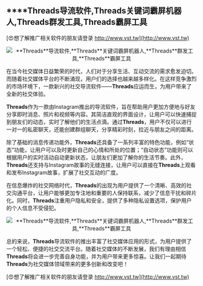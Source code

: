## ****Threads**导流软件,**Threads**关键词霸屏机器人,**Threads**群发工具,**Threads**霸屏工具**

[😍想了解推广相关软件的朋友请登录 http://www.vst.tw](http://www.vst.tw)

 <center><img src="https://vst.tw/MP4/tuiguang/png/5.png" alt="**Threads**导流软件,**Threads**关键词霸屏机器人,**Threads**群发工具,**Threads**霸屏工具"></center>

在当今社交媒体日益繁荣的时代，人们对于分享生活、互动交流的需求愈发迫切。而随着社交媒体平台的不断涌现，用户们的选择也越来越多样化。在这样竞争激烈的市场环境下，一款新兴的社交导流软件——**Threads**应运而生，为用户带来了全新的社交体验。

**Threads**作为一款由Instagram推出的导流软件，旨在帮助用户更加方便地与好友分享即时消息、照片和视频等内容。其简洁直观的界面设计，让用户可以快速捕捉到朋友们的动态，实时了解他们的生活点滴。通过**Threads**，用户不仅可以进行一对一的私密聊天，还能创建群组聊天，分享精彩时刻，拉近与朋友之间的距离。

除了基础的消息传递功能外，**Threads**还具备了一系列丰富的特色功能，例如“状态”功能，让用户可以及时更新自己的心情和所处的位置；“自动状态”功能则可以根据用户的实时活动自动更新状态，让朋友们更加了解你的生活节奏。此外，**Threads**还支持与Instagram故事的无缝连接，让用户可以直接在**Threads**上观看和发布Instagram故事，扩展了社交互动的广度。

在信息爆炸的社交网络时代，**Threads**的出现为用户提供了一个清晰、高效的社交沟通平台，让用户能够更加专注地和重要的人保持联系，减少了信息干扰和碎片化。同时，**Threads**注重用户隐私和安全，提供了多种隐私设置选项，保护用户的个人信息不受侵犯。

 <center><img src="https://vst.tw/MP4/tuiguang/png/0.png" alt="**Threads**导流软件,**Threads**关键词霸屏机器人,**Threads**群发工具,**Threads**霸屏工具"></center>

总的来说，**Threads**导流软件的推出丰富了社交媒体应用的形式，为用户提供了一个轻松、便捷的社交交流平台。随着社交媒体的不断发展，我们有理由相信**Threads**将会进一步完善自身功能，并为用户带来更多惊喜。让我们一起期待**Threads**为社交媒体领域带来的更多创新和改变吧！

[😍想了解推广相关软件的朋友请登录 http://www.vst.tw](http://www.vst.tw)



